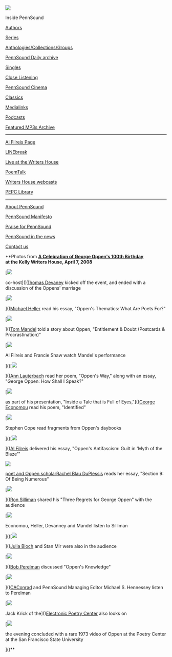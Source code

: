![](PennSound_flat.gif)

  

  
  

Inside PennSound

[Authors](authors.php)

[Series](series.php)

[Anthologies/Collections/Groups](anthologies.php)

[PennSound Daily archive](http://writing.upenn.edu/pennsound/daily)

[Singles](http://writing.upenn.edu/pennsound/singles)

[Close Listening](Close-Listening.php)

[PennSound Cinema](video.php)

[Classics](classics.php)

[Medialinks](http://writing.upenn.edu/wh/multimedia/medialinks/index.php)

[Podcasts](http://writing.upenn.edu/pennsound/podcasts.php)

[Featured MP3s Archive](featured-resources-archive.php)

------------------------------------------------------------------------

[Al Filreis Page](Filreis.html)

[LINEbreak](LINEbreak.html)

[Live at the Writers House](http://writing.upenn.edu/%7Ewh/involved/series/live/)

[PoemTalk](http://jacket2.org/content/poem-talk)

[Writers House webcasts](http://writing.upenn.edu/%7Ewh/webcasts/)

[PEPC
Library](http://writing.upenn.edu/pepc/contents.html)

------------------------------------------------------------------------

[About PennSound](http://writing.upenn.edu/pennsound/about.php)

[PennSound Manifesto](http://writing.upenn.edu/pennsound/manifesto.php)

<span class="quoted1">[Praise for PennSound](http://writing.upenn.edu/pennsound/praise.php)</span>

[PennSound in the news](http://writing.upenn.edu/pennsound/news)

[Contact us](mailto:pennsound@writing.upenn.edu)

  
  
**Photos from **[A
Celebration
of George
Oppen's 100th
Birthday](http://writing.upenn.edu/wh/calendar/0408.html#7)  
at the Kelly Writers House, April 7, 2008**  
  
  
[![](http://writing.upenn.edu/wh/calendar/images/0408/web-oppen4.jpg)  
  
co-host]()[Thomas Devaney](Devaney.html) kicked off the event, and ended with a discussion of the Oppens' marriage  
  
  
[![](http://media.sas.upenn.edu/pennsound/misc/Images/Oppen-Centennial/Heller.jpg)  
  
]()[Michael Heller](Heller.html) read his essay, "Oppen's Thematics: What Are Poets For?"  
  
  
[![](http://media.sas.upenn.edu/pennsound/misc/Images/Oppen-Centennial/Mandel.JPG)  
  
]()[Tom Mandel](Mandel.html) told a story about Oppen, "Entitlement & Doubt (Postcards &
Procrastination)"  
  
  
[![](http://media.sas.upenn.edu/pennsound/misc/Images/Oppen-Centennial/Filreis-Shaw.jpg)  
  
Al Filreis and Francie Shaw watch Mandel's performance  
  
  
]()[![](http://writing.upenn.edu/wh/calendar/images/0408/web-oppen2.jpg)  
  
]()[Ann Lauterbach](Lauterbach.html) read her poem, "Oppen's Way," along with an essay, "George Oppen:
How Shall I Speak?"  
  
  
[![](http://media.sas.upenn.edu/pennsound/misc/Images/Oppen-Centennial/Economou.jpg)  
  
as part of his presentation, "Inside a Tale that is Full of Eyes,"]()[George Economou](Economou.html) read his
poem, "Identified"  
  
  
[![](http://writing.upenn.edu/wh/calendar/images/0408/web-oppen1.jpg)  
  
Stephen Cope read fragments from Oppen's daybooks  
  
  
]()[![](http://media.sas.upenn.edu/pennsound/misc/Images/Oppen-Centennial/Filreis.jpg)  
  
]()[Al Filreis](Filreis.html) delivered his essay, "Oppen's Antifascism: Guilt in 'Myth of the Blaze'"  
  
  
![](http://media.sas.upenn.edu/pennsound/misc/Images/Oppen-Centennial/DuPlessis.jpg)  
  
[poet and Oppen scholar]()[Rachel Blau DuPlessis](DuPlessis.html) reads her essay, "Section 9: Of Being
Numerous"  
  
  
[![](http://media.sas.upenn.edu/pennsound/misc/Images/Oppen-Centennial/Silliman.jpg)  
  
]()[Ron Silliman](Silliman.html) shared his "Three Regrets for George Oppen" with the audience  
  
  
[![](http://media.sas.upenn.edu/pennsound/misc/Images/Oppen-Centennial/group.jpg)  
  
Economou, Heller, Devanney and Mandel listen to Silliman  
  
  
]()[![](http://media.sas.upenn.edu/pennsound/misc/Images/Oppen-Centennial/Bloch.jpg)  
  
]()[Julia Bloch](Bloch.html) and Stan Mir were also in the audience  
  
  
[![](http://media.sas.upenn.edu/pennsound/misc/Images/Oppen-Centennial/Perelman.jpg)  
  
]()[Bob Perelman](Perelman.html) discussed "Oppen's Knowledge"  
  
  
[![](http://media.sas.upenn.edu/pennsound/misc/Images/Oppen-Centennial/Conrad-Hennessey.jpg)  
  
]()[CAConrad](CAConrad.html) and PennSound Managing Editor Michael S. Hennessey listen to Perelman  
  
  
[![](http://media.sas.upenn.edu/pennsound/misc/Images/Oppen-Centennial/Krick.jpg)  
  
Jack Krick of the]()[Electronic Poetry Center](http://epc.buffalo.edu/) also looks on  
  
  
[![](http://media.sas.upenn.edu/pennsound/misc/Images/Oppen-Centennial/Oppen-Video.jpg)  
  
the evening concluded with a rare 1973 video of Oppen at the Poetry Center at the San Francisco State
University  
  
  
]()**
